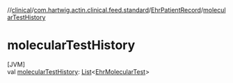 //[clinical](../../../index.md)/[com.hartwig.actin.clinical.feed.standard](../index.md)/[EhrPatientRecord](index.md)/[molecularTestHistory](molecular-test-history.md)

# molecularTestHistory

[JVM]\
val [molecularTestHistory](molecular-test-history.md): [List](https://kotlinlang.org/api/latest/jvm/stdlib/kotlin.collections/-list/index.html)&lt;[EhrMolecularTest](../-ehr-molecular-test/index.md)&gt;
